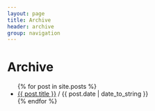 ```yaml
---
layout: page
title: Archive
header: archive
group: navigation
---
```

<h1>Archive</h1>
<ul class="posts">
	{% for post in site.posts %}
	<li>
		<a href="{{ post.url }}">{{ post.title }}</a> 
		<span> / {{ post.date | date_to_string }}</span> 
	</li>
	{% endfor %}
</ul>
